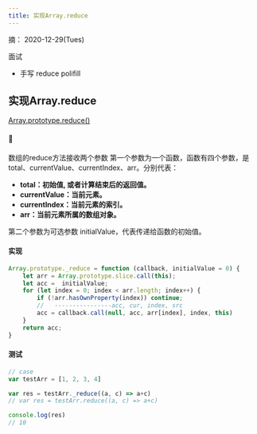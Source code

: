 ```yaml
---
title: 实现Array.reduce
---
```


摘： 2020-12-29(Tues)

面试

- 手写 reduce polifill

## 实现Array.reduce
[Array.prototype.reduce()](https://developer.mozilla.org/zh-CN/docs/Web/JavaScript/Reference/Global_Objects/Array/Reduce)
#### 📢
数组的reduce方法接收两个参数
第一个参数为一个函数，函数有四个参数，是total、currentValue、currentIndex、arr。分别代表：

- **total：初始值, 或者计算结束后的返回值。**
- **currentValue：当前元素。**
- **currentIndex：当前元素的索引。**
- **arr：当前元素所属的数组对象。**

第二个参数为可选参数 initialValue，代表传递给函数的初始值。


#### 实现
```js
Array.prototype._reduce = function (callback, initialValue = 0) {
    let arr = Array.prototype.slice.call(this);
    let acc =  initialValue;
    for (let index = 0; index < arr.length; index++) {
        if (!arr.hasOwnProperty(index)) continue;
        //   ----------------acc, cur, index, src
        acc = callback.call(null, acc, arr[index], index, this)
    }
    return acc;
}
```


#### 测试
```js
// case
var testArr = [1, 2, 3, 4]

var res = testArr._reduce((a, c) => a+c)
// var res = testArr.reduce((a, c) => a+c)

console.log(res)
// 10
```
